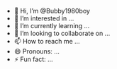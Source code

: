 - 👋 Hi, I’m @Bubby1980boy
- 👀 I’m interested in ...
- 🌱 I’m currently learning ...
- 💞️ I’m looking to collaborate on ...
- 📫 How to reach me ...
- 😄 Pronouns: ...
- ⚡ Fun fact: ...

<!---
Bubby1980boy/Bubby1980boy is a ✨ special ✨ repository because its `README.md` (this file) appears on your GitHub profile.
You can click the Preview link to take a look at your changes.
--->
